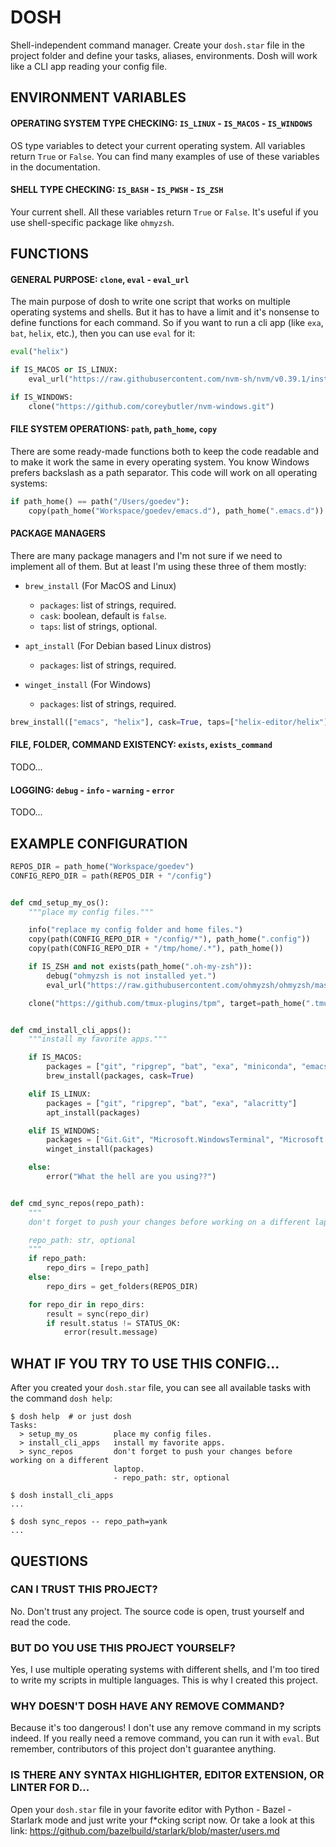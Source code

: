 # DOSH

Shell-independent command manager. Create your `dosh.star` file in the
project folder and define your tasks, aliases, environments. Dosh will
work like a CLI app reading your config file.


## ENVIRONMENT VARIABLES

#### OPERATING SYSTEM TYPE CHECKING: `IS_LINUX` - `IS_MACOS` - `IS_WINDOWS`

OS type variables to detect your current operating system. All
variables return `True` or `False`. You can find many examples of use
of these variables in the documentation.


#### SHELL TYPE CHECKING: `IS_BASH` - `IS_PWSH` - `IS_ZSH`

Your current shell. All these variables return `True` or `False`. It's
useful if you use shell-specific package like `ohmyzsh`.


## FUNCTIONS

#### GENERAL PURPOSE: `clone`, `eval` - `eval_url`

The main purpose of dosh to write one script that works on multiple
operating systems and shells. But it has to have a limit and it's
nonsense to define functions for each command. So if you want to run a
cli app (like `exa`, `bat`, `helix`, etc.), then you can use `eval`
for it:

```python
eval("helix")

if IS_MACOS or IS_LINUX:
    eval_url("https://raw.githubusercontent.com/nvm-sh/nvm/v0.39.1/install.sh")

if IS_WINDOWS:
    clone("https://github.com/coreybutler/nvm-windows.git")
```

#### FILE SYSTEM OPERATIONS: `path`, `path_home`, `copy`

There are some ready-made functions both to keep the code readable and
to make it work the same in every operating system. You know Windows
prefers backslash as a path separator. This code will work on all
operating systems:

```python
if path_home() == path("/Users/goedev"):
    copy(path_home("Workspace/goedev/emacs.d"), path_home(".emacs.d"))
```


#### PACKAGE MANAGERS

There are many package managers and I'm not sure if we need to
implement all of them. But at least I'm using these three of them
mostly:

- `brew_install` (For MacOS and Linux)
  - `packages`: list of strings, required.
  - `cask`: boolean, default is `false`.
  - `taps`: list of strings, optional.

- `apt_install` (For Debian based Linux distros)
  - `packages`: list of strings, required.

- `winget_install` (For Windows)
  - `packages`: list of strings, required.

```python
brew_install(["emacs", "helix"], cask=True, taps=["helix-editor/helix"])
```

#### FILE, FOLDER, COMMAND EXISTENCY: `exists`, `exists_command`

TODO...


#### LOGGING: `debug` - `info` - `warning` - `error`

TODO...


## EXAMPLE CONFIGURATION

```python
REPOS_DIR = path_home("Workspace/goedev")
CONFIG_REPO_DIR = path(REPOS_DIR + "/config")


def cmd_setup_my_os():
    """place my config files."""

    info("replace my config folder and home files.")
    copy(path(CONFIG_REPO_DIR + "/config/*"), path_home(".config"))
    copy(path(CONFIG_REPO_DIR + "/tmp/home/.*"), path_home())

    if IS_ZSH and not exists(path_home(".oh-my-zsh")):
        debug("ohmyzsh is not installed yet.")
        eval_url("https://raw.githubusercontent.com/ohmyzsh/ohmyzsh/master/tools/install.sh")

    clone("https://github.com/tmux-plugins/tpm", target=path_home(".tmux/plugins/tpm"), fetch=True)


def cmd_install_cli_apps():
    """install my favorite apps."""

    if IS_MACOS:
        packages = ["git", "ripgrep", "bat", "exa", "miniconda", "emacs"]
        brew_install(packages, cask=True)

    elif IS_LINUX:
        packages = ["git", "ripgrep", "bat", "exa", "alacritty"]
        apt_install(packages)

    elif IS_WINDOWS:
        packages = ["Git.Git", "Microsoft.WindowsTerminal", "Microsoft.VisualStudioCode"]
        winget_install(packages)

    else:
        error("What the hell are you using??")


def cmd_sync_repos(repo_path):
    """
    don't forget to push your changes before working on a different laptop.

    repo_path: str, optional
    """
    if repo_path:
        repo_dirs = [repo_path]
    else:
        repo_dirs = get_folders(REPOS_DIR)

    for repo_dir in repo_dirs:
        result = sync(repo_dir)
        if result.status != STATUS_OK:
            error(result.message)
```

## WHAT IF YOU TRY TO USE THIS CONFIG...

After you created your `dosh.star` file, you can see all available
tasks with the command `dosh help`:

```shell
$ dosh help  # or just dosh
Tasks:
  > setup_my_os        place my config files.
  > install_cli_apps   install my favorite apps.
  > sync_repos         don't forget to push your changes before working on a different
                       laptop.
                       - repo_path: str, optional

$ dosh install_cli_apps
...

$ dosh sync_repos -- repo_path=yank
...
```


## QUESTIONS

### CAN I TRUST THIS PROJECT?

No. Don't trust any project. The source code is open, trust yourself
and read the code.


### BUT DO YOU USE THIS PROJECT YOURSELF?

Yes, I use multiple operating systems with different shells, and I'm
too tired to write my scripts in multiple languages. This is why I
created this project.


### WHY DOESN'T DOSH HAVE ANY REMOVE COMMAND?

Because it's too dangerous! I don't use any remove command in my
scripts indeed. If you really need a remove command, you can run it
with `eval`. But remember, contributors of this project don't
guarantee anything.


### IS THERE ANY SYNTAX HIGHLIGHTER, EDITOR EXTENSION, OR LINTER FOR D...

Open your `dosh.star` file in your favorite editor with Python -
Bazel - Starlark mode and just write your f*cking script now.  Or take
a look at this link:
https://github.com/bazelbuild/starlark/blob/master/users.md
